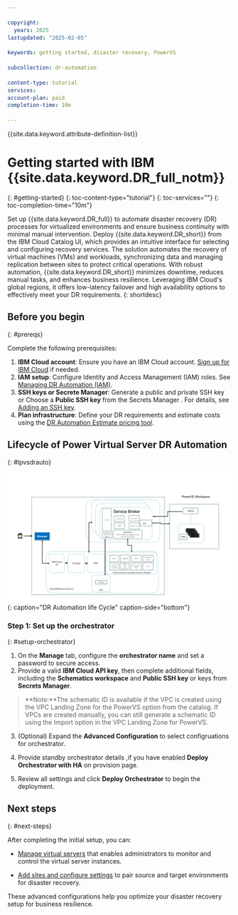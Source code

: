```yaml
---

copyright:
  years: 2025
lastupdated: "2025-02-05"

keywords: getting started, disaster recovery, PowerVS

subcollection: dr-automation

content-type: tutorial
services: 
account-plan: paid
completion-time: 10m

---
```


{{site.data.keyword.attribute-definition-list}}

# Getting started with IBM {{site.data.keyword.DR_full_notm}}
{: #getting-started}
{: toc-content-type="tutorial"}
{: toc-services=""}
{: toc-completion-time="10m"}

Set up {{site.data.keyword.DR_full}} to automate disaster recovery (DR) processes for virtualized environments and ensure business continuity with minimal manual intervention. Deploy {{site.data.keyword.DR_short}} from the IBM Cloud Catalog UI, which provides an intuitive interface for selecting and configuring recovery services. The solution automates the recovery of virtual machines (VMs) and workloads, synchronizing data and managing replication between sites to protect critical operations. With robust automation, {{site.data.keyword.DR_short}} minimizes downtime, reduces manual tasks, and enhances business resilience. Leveraging IBM Cloud's global regions, it offers low-latency failover and high availability options to effectively meet your DR requirements.
{: shortdesc}

## Before you begin
{: #prereqs}

Complete the following prerequisites:

1. **IBM Cloud account**: Ensure you have an IBM Cloud account. [Sign up for IBM Cloud](https://cloud.ibm.com/registration) if needed.
2. **IAM setup**: Configure Identity and Access Management (IAM) roles. See [Managing DR Automation (IAM)](/docs/dr-automation-powervs?topic=dr-automation-powervs-iam-manage).
3. **SSH keys or Secrete Manager**: Generate a public and private SSH key or Choose a **Public SSH key** from the Secrets Manager . For details, see [Adding an SSH key](https://cloud.ibm.com/docs/account?topic=account-userapikey&interface=ui).
4. **Plan infrastructure**: Define your DR requirements and estimate costs using the [DR Automation Estimate pricing tool](https://cloud.ibm.com/estimator).

## Lifecycle of Power Virtual Server DR Automation
{: #lpvsdrauto} 

![DR Automation life Cycle](images/DR-Automation-life-Cycle2.svg "DR Automation life Cycle"){: caption="DR Automation life Cycle" caption-side="bottom"}

### Step 1: Set up the orchestrator
{: #setup-orchestrator}

1. On the **Manage** tab, configure the **orchestrator name** and set a password to secure access.
2. Provide a valid **IBM Cloud API key**, then complete additional fields, including the **Schematics workspace** and **Public SSH key** or keys from **Secrets Manager**.

 >**Note:**The schematic ID is available if the VPC is created using the VPC Landing Zone for the PowerVS option from the catalog. If VPCs are created manually, you can still generate a schematic ID using the Import option in the VPC Landing Zone for PowerVS.
 
3. (Optional) Expand the **Advanced Configuration** to select configruations for orchestrator.

4. Provide standby orchestrator details ,if you have enabled **Deploy Orchestrator with HA** on provision page.
5. Review all settings and click **Deploy Orchestrator** to begin the deployment.


## Next steps
{: #next-steps}

After completing the initial setup, you can:

- [Manage virtual servers](/docs/dr-automation-powervs?topic=dr-automation-powervs-manage-vm-ser) that enables administrators to monitor and control the virtual server instances.

- [Add sites and configure settings](/docs/dr-automation-powervs?topic=dr-automation-powervs-add-site-ksys) to pair source and target environments for disaster recovery.


These advanced configurations help you optimize your disaster recovery setup for business resilience.
